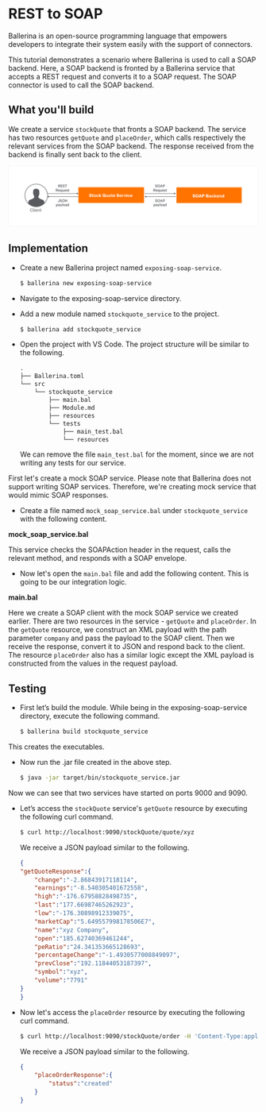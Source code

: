 # REST to SOAP

Ballerina is an open-source programming language that empowers developers to integrate their system easily with the support of connectors.

This tutorial demonstrates a scenario where Ballerina is used to call a SOAP backend. Here, a SOAP backend is fronted by a Ballerina service that accepts a REST request and converts it to a SOAP request. The SOAP connector is used to call the SOAP backend.

## What you'll build

We create a service `stockQuote` that fronts a SOAP backend. The service has two resources `getQuote` and `placeOrder`, which calls respectively the relevant services from the SOAP backend. The response received from the backend is finally sent back to the client.

![rest_to_soap](../../../../assets/img/RESTtoSOAP.svg)

<!-- INCLUDE_MD: ../../../../tutorial-prerequisites.md -->

<!-- INCLUDE_MD: ../../../../tutorial-get-the-code.md -->

## Implementation

* Create a new Ballerina project named `exposing-soap-service`.
    ```bash
    $ ballerina new exposing-soap-service
    ```

* Navigate to the exposing-soap-service directory.

* Add a new module named `stockquote_service` to the project.

    ```bash
    $ ballerina add stockquote_service
    ```

* Open the project with VS Code. The project structure will be similar to the following.

    ```shell
    .
    ├── Ballerina.toml
    └── src
        └── stockquote_service
            ├── main.bal
            ├── Module.md
            ├── resources
            └── tests
                ├── main_test.bal
                └── resources
    ```

    We can remove the file `main_test.bal` for the moment, since we are not writing any tests for our service.

First let's create a mock SOAP service. Please note that Ballerina does not support writing SOAP services. Therefore, we're creating mock service that would mimic SOAP responses.

* Create a file named `mock_soap_service.bal` under `stockquote_service` with the following content.

**mock_soap_service.bal**

<!-- INCLUDE_CODE: src/stockquote_service/mock_soap_service.bal -->

This service checks the SOAPAction header in the request, calls the relevant method, and responds with a SOAP envelope.

* Now let's open the `main.bal` file and add the following content. This is going to be our integration logic.

**main.bal**

<!-- INCLUDE_CODE: src/stockquote_service/main.bal -->

Here we create a SOAP client with the mock SOAP service we created earlier. There are two resources in the service - `getQuote` and `placeOrder`. In the `getQuote` resource, we construct an XML payload with the path parameter `company` and pass the payload to the SOAP client. Then we receive the response, convert it to JSON and respond back to the client. The resource `placeOrder` also has a similar logic except the XML payload is constructed from the values in the request payload.

## Testing

* First let’s build the module. While being in the exposing-soap-service directory, execute the following command.

    ```bash
    $ ballerina build stockquote_service
    ```

This creates the executables.

* Now run the .jar file created in the above step.

    ```bash
    $ java -jar target/bin/stockquote_service.jar
    ```

Now we can see that two services have started on ports 9000 and 9090. 

* Let’s access the `stockQuote` service's `getQuote` resource by executing the following curl command.

    ```bash
    $ curl http://localhost:9090/stockQuote/quote/xyz
    ```

    We receive a JSON payload similar to the following.

    ```json
    {  
    "getQuoteResponse":{  
        "change":"-2.86843917118114",
        "earnings":"-8.540305401672558",
        "high":"-176.67958828498735",
        "last":"177.66987465262923",
        "low":"-176.30898912339075",
        "marketCap":"5.649557998178506E7",
        "name":"xyz Company",
        "open":"185.62740369461244",
        "peRatio":"24.341353665128693",
        "percentageChange":"-1.4930577008849097",
        "prevClose":"192.11844053187397",
        "symbol":"xyz",
        "volume":"7791"
    }
    }
    ```

* Now let's access the `placeOrder` resource by executing the following curl command.

    ```bash
    $ curl http://localhost:9090/stockQuote/order -H 'Content-Type:application/json' --data '{"price":"1000.00", "quantity":"2", "symbol":"abc"}'
    ```

    We receive a JSON payload similar to the following.

    ```json
    {
        "placeOrderResponse":{
            "status":"created"
        }
    }
    ```
